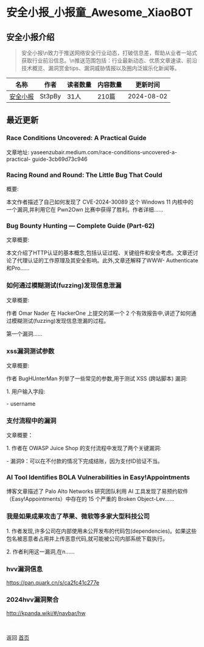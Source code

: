 # 安全小报_小报童_Awesome_XiaoBOT

## 安全小报介绍
> 安全小报\n致力于推送网络安全行业动态，打破信息差，帮助从业者一站式获取行业前沿信息。\n推送范围包括：行业最新动态、优质文章速读、前沿技术概览、漏洞赏金tips、漏洞威胁情报以及圈内泛娱乐化新闻等。  
  


|名称|作者|读者数量|内容数量|更新时间|
|---|---|---|---|---|
|[安全小报](https://xiaobot.net/p/SecNew?refer=0b133df9-27dc-423b-8101-639049001c13)|St3pBy|31人|210篇|2024-08-02|

## 最近更新
### Race Conditions Uncovered: A Practical Guide

文章地址: yaseenzubair.medium.com/race-conditions-uncovered-a-practical-
guide-3cb69d73c946

### Racing Round and Round: The Little Bug That Could

概要:

本文作者描述了自己如何发现了 CVE-2024-30089 这个 Windows 11 内核中的一个漏洞,并利用它在 Pwn2Own
比赛中获得了胜利。作者详细......

### Bug Bounty Hunting — Complete Guide (Part-62)

文章概要:

本文介绍了HTTP认证的基本概念,包括认证过程、关键组件和安全考虑。文章还讨论了代理认证的工作原理及其安全影响。此外,文章还解释了WWW-
Authenticate和Pro......

### 如何通过模糊测试(fuzzing)发现信息泄漏

文章概要:

作者 Omar Nader 在 HackerOne 上提交的第一个 2 个有效报告中,讲述了如何通过模糊测试(fuzzing)发现信息泄漏的过程。

第一个漏洞......

### xss漏洞测试参数

文章概要:

作者 BugHUnterMan 列举了一些常见的参数,用于测试 XSS (跨站脚本) 漏洞:

1\. 用户输入字段:

\- username

### 支付流程中的漏洞

文章概要：

1\. 作者在 OWASP Juice Shop 的支付流程中发现了两个关键漏洞:

\- 漏洞9：可以在不付款的情况下完成结账，因为支付ID验证不当。

### AI Tool Identifies BOLA Vulnerabilities in Easy!Appointments

博客文章描述了 Palo Alto Networks 研究团队利用 AI 工具发现了易预约软件（Easy!Appointments）中存在的 15 个严重的
Broken Object-Lev......

### 我是如果成果攻击了苹果、微软等多家大型科技公司

1\. 作者发现,许多公司在内部使用未公开发布的代码包(dependencies)。如果这些包名被恶意者占用并上传恶意代码,就可能被公司内部系统下载执行。

2\. 作者利用这一漏洞,在n......

### hvv漏洞信息

https://pan.quark.cn/s/ca2fc41c277e

### 2024hvv漏洞聚合

http://kpanda.wiki/#/navbar/hw


<a href="https://github.com/Reno9527/awesome-xiaobot" style="color: white; text-decoration: none;">awesome-xiaobot</a>

返回 [首页](../README.md)
